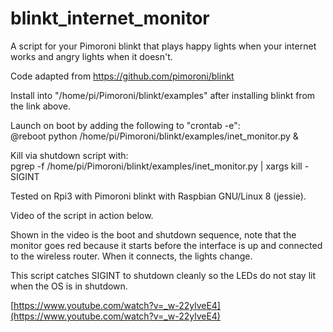 # blinkt_internet_monitor
A script for your Pimoroni blinkt that plays happy lights when your internet works and angry lights when it doesn't.

Code adapted from https://github.com/pimoroni/blinkt

Install into "/home/pi/Pimoroni/blinkt/examples" after installing blinkt from
the link above.

Launch on boot by adding the following to "crontab -e":    
@reboot python /home/pi/Pimoroni/blinkt/examples/inet_monitor.py &

Kill via shutdown script with:    
pgrep -f /home/pi/Pimoroni/blinkt/examples/inet_monitor.py | xargs kill -SIGINT

Tested on Rpi3 with Pimoroni blinkt with Raspbian GNU/Linux 8 (jessie).

Video of the script in action below.  

Shown in the video is the boot and shutdown sequence, note that the monitor goes red because it starts before the interface is up and connected to the wireless router.  When it connects, the lights change.  

This script catches SIGINT to shutdown cleanly so the LEDs do not stay lit when the OS is in shutdown.

[https://www.youtube.com/watch?v=_w-22ylveE4](https://www.youtube.com/watch?v=_w-22ylveE4)
